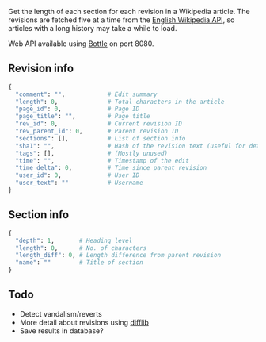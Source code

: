 Get the length of each section for each revision in a Wikipedia article. The revisions are fetched five at a time from the [English Wikipedia API](en.wikipedia.org/w/api.php), so articles with a long history may take a while to load.

Web API available using [Bottle](http://bottlepy.org/docs/dev/) on port 8080.

## Revision info ##
```python
{
  "comment": "",            # Edit summary
  "length": 0,              # Total characters in the article
  "page_id": 0,             # Page ID
  "page_title": "",         # Page title
  "rev_id": 0,              # Current revision ID
  "rev_parent_id": 0,       # Parent revision ID
  "sections": [],           # List of section info
  "sha1": "",               # Hash of the revision text (useful for detecting reverts/undo edits)
  "tags": [],               # (Mostly unused)
  "time": "",               # Timestamp of the edit
  "time_delta": 0,          # Time since parent revision
  "user_id": 0,             # User ID
  "user_text": ""           # Username
}
````


## Section info ##
```python
{
  "depth": 1,       # Heading level
  "length": 0,      # No. of characters
  "length_diff": 0, # Length difference from parent revision
  "name": ""        # Title of section
}   
```

## Todo ##
 * Detect vandalism/reverts
 * More detail about revisions using [difflib](http://docs.python.org/2/library/difflib.html)
 * Save results in database?